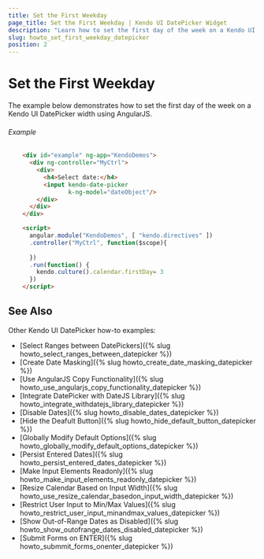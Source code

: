 ```yaml
---
title: Set the First Weekday
page_title: Set the First Weekday | Kendo UI DatePicker Widget
description: "Learn how to set the first day of the week on a Kendo UI DatePicker width using AngularJS."
slug: howto_set_first_weekday_datepicker
position: 2
---
```


# Set the First Weekday

The example below demonstrates how to set the first day of the week on a Kendo UI DatePicker width using AngularJS.

###### Example

```html
	<div id="example" ng-app="KendoDemos">
      <div ng-controller="MyCtrl">
        <div>
          <h4>Select date:</h4>
          <input kendo-date-picker
                 k-ng-model="dateObject"/>
        </div>
      </div>
    </div>

    <script>
      angular.module("KendoDemos", [ "kendo.directives" ])
      .controller("MyCtrl", function($scope){
       
      })
      .run(function() {
      	kendo.culture().calendar.firstDay= 3
      })
    </script>
```

## See Also

Other Kendo UI DatePicker how-to examples:

* [Select Ranges between DatePickers]({% slug howto_select_ranges_between_datepicker %})
* [Create Date Masking]({% slug howto_create_date_masking_datepicker %})
* [Use AngularJS Copy Functionality]({% slug howto_use_angularjs_copy_functionality_datepicker %})
* [Integrate DatePicker with DateJS Library]({% slug howto_integrate_withdatejs_library_datepicker %})
* [Disable Dates]({% slug howto_disable_dates_datepicker %})
* [Hide the Deafult Button]({% slug howto_hide_default_button_datepicker %})
* [Globally Modify Default Options]({% slug howto_globally_modify_default_options_datepicker %})
* [Persist Entered Dates]({% slug howto_persist_entered_dates_datepicker %})
* [Make Input Elements Readonly]({% slug howto_make_input_elements_readonly_datepicker %})
* [Resize Calendar Based on Input Width]({% slug howto_use_resize_calendar_basedon_input_width_datepicker %})
* [Restrict User Input to Min/Max Values]({% slug howto_restrict_user_input_minandmax_values_datepicker %})
* [Show Out-of-Range Dates as Disabled]({% slug howto_show_outofrange_dates_disabled_datepicker %})
* [Submit Forms on ENTER]({% slug howto_submmit_forms_onenter_datepicker %})